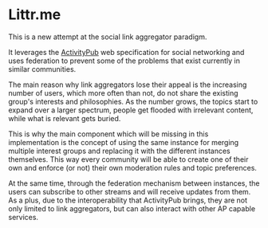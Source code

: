 # Littr.me

This is a new attempt at the social link aggregator paradigm.

It leverages the [ActivityPub](https://www.w3.org/TR/activitypub) web specification for social networking
and uses federation to prevent some of the problems that exist currently in similar communities.

<!-- The main problem it tries to solve is the dissolution over time of the community's interests and its split
into groups with tighter focused interests and dissenting  -->

The main reason why link aggregators lose their appeal is the increasing number of users, 
which more often than not, do not share the existing group's interests and philosophies. 
As the number grows, the topics start to expand over a larger spectrum, people get flooded with irrelevant content, 
while what is relevant gets buried. 
<!--From the an old member's perspective it's the "eternal September" effect.--> 

This is why the main component which will be missing in this implementation is the concept of using 
the same instance for merging multiple interest groups and replacing it with the different instances themselves.
This way every community will be able to create one of their own  and enforce (or not) 
their own moderation rules and topic preferences.

At the same time, through the federation mechanism between instances, the users can subscribe to other
streams and will receive updates from them. As a plus, due to the interoperability that ActivityPub brings,
they are not only limited to link aggregators, but can also interact with other AP capable services.
